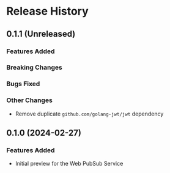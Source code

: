 # Release History

## 0.1.1 (Unreleased)

### Features Added

### Breaking Changes

### Bugs Fixed

### Other Changes

- Remove duplicate `github.com/golang-jwt/jwt` dependency

## 0.1.0 (2024-02-27)

### Features Added

- Initial preview for the Web PubSub Service
